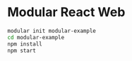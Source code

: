 # Modular React Web

```sh
modular init modular-example
cd modular-example
npm install
npm start
```
